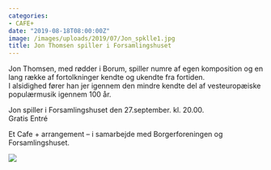 ```yaml
---
categories:
- CAFE+
date: "2019-08-18T08:00:00Z"
image: /images/uploads/2019/07/Jon_spklle1.jpg
title: Jon Thomsen spiller i Forsamlingshuset
---
```


Jon Thomsen, med rødder i Borum, spiller numre af egen komposition og en lang række af fortolkninger kendte og ukendte fra fortiden.   
I alsidighed fører han jer igennem den mindre kendte del af vesteuropæiske populærmusik igennem 100 år.

Jon spiller i Forsamlingshuset den 27.september. kl. 20.00.  
Gratis Entré

Et Cafe + arrangement – i samarbejde med Borgerforeningen og Forsamlingshuset.

![](/images/uploads/2018/04/musikudvalg-800x563.jpg)